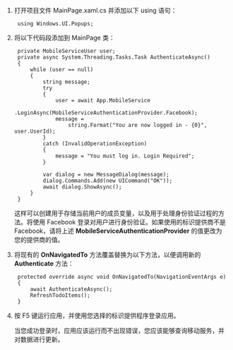 ﻿
1. 打开项目文件 MainPage.xaml.cs 并添加以下 using 语句：

        using Windows.UI.Popups;

2. 将以下代码段添加到 MainPage 类：
	
        private MobileServiceUser user;
        private async System.Threading.Tasks.Task AuthenticateAsync()
        {
            while (user == null)
            {
                string message;
                try
                {
                    user = await App.MobileService
                        .LoginAsync(MobileServiceAuthenticationProvider.Facebook);
                    message = 
                        string.Format("You are now logged in - {0}", user.UserId);
                }
                catch (InvalidOperationException)
                {
                    message = "You must log in. Login Required";
                }
                        
                var dialog = new MessageDialog(message);
                dialog.Commands.Add(new UICommand("OK"));
                await dialog.ShowAsync();
            }
        }

    这样可以创建用于存储当前用户的成员变量，以及用于处理身份验证过程的方法。将使用 Facebook 登录对用户进行身份验证。如果使用的标识提供商不是 Facebook，请将上述 **MobileServiceAuthenticationProvider** 的值更改为您的提供商的值。

3. 将现有的 **OnNavigatedTo** 方法覆盖替换为以下方法，以便调用新的 **Authenticate** 方法：

        protected override async void OnNavigatedTo(NavigationEventArgs e)
        {
            await AuthenticateAsync();
            RefreshTodoItems();
        }
		
4. 按 F5 键运行应用，并使用您选择的标识提供程序登录应用。 

   	当您成功登录时，应用应该运行而不出现错误，您应该能够查询移动服务，并对数据进行更新。
